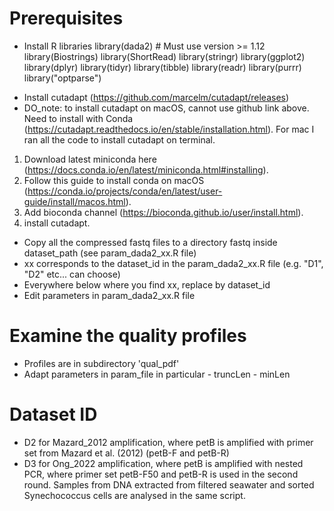 # Prerequisites
* Install R libraries
    library(dada2) # Must use version >= 1.12
    library(Biostrings)
    library(ShortRead)
    library(stringr)
    library(ggplot2)
    library(dplyr)
    library(tidyr)
    library(tibble)
    library(readr)
    library(purrr)
    library("optparse")  
    
- Install cutadapt (https://github.com/marcelm/cutadapt/releases)
- DO_note: to install cutadapt on macOS, cannot use github link above. Need to install with Conda (https://cutadapt.readthedocs.io/en/stable/installation.html). For mac I ran all the code to install cutadapt on terminal.
1. Download latest miniconda here (https://docs.conda.io/en/latest/miniconda.html#installing). 
2. Follow this guide to install conda on macOS (https://conda.io/projects/conda/en/latest/user-guide/install/macos.html). 
3. Add bioconda channel (https://bioconda.github.io/user/install.html).
4. install cutadapt.

- Copy all the compressed fastq files to a directory fastq inside dataset_path (see param_dada2_xx.R file) 
- xx corresponds to the dataset_id in the param_dada2_xx.R file  (e.g. "D1", "D2" etc... can choose)
- Everywhere below where you find xx, replace by dataset_id
- Edit parameters in param_dada2_xx.R file

# Examine the quality profiles
- Profiles are in subdirectory 'qual_pdf'
- Adapt parameters in param_file in particular 
        - truncLen
        - minLen

# Dataset ID
- D2 for Mazard_2012 amplification, where petB is amplified with primer set from Mazard et al. (2012) (petB-F and petB-R)
- D3 for Ong_2022 amplification, where petB is amplified with nested PCR, where primer set petB-F50 and petB-R is used in the second round. Samples from DNA extracted from filtered seawater and sorted Synechococcus cells are analysed in the same script.
